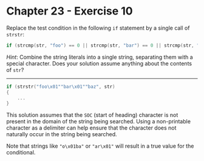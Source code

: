 # Chapter 23 - Exercise 10

Replace the test condition in the following `if` statement by a single call of
`strstr`:

```C
if (strcmp(str, "foo") == 0 || strcmp(str, "bar") == 0 || strcmp(str, "baz") == 0) ...
```

_Hint_: Combine the string literals into a single string, separating them with a
special character.  Does your solution assume anything about the contents of
`str`?


---

```C
if (strstr("foo\x01""bar\x01""baz", str)
{
    ...
}
```

This solution assumes that the `SOC` (start of heading) character is not present
in the domain of the string being searched.  Using a non-printable character as
a delimiter can help ensure that the character does not naturally occur in the
string being searched.

Note that strings like `"o\x01ba"` or `"ar\x01"` will result in a true value for
the conditional.
